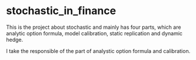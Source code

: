 # stochastic_in_finance
This is the project about stochastic and mainly has four parts, which are analytic option formula, model calibration, static replication and dynamic hedge. 

I take the responsible of the part of analystic option formula and calibration. 
